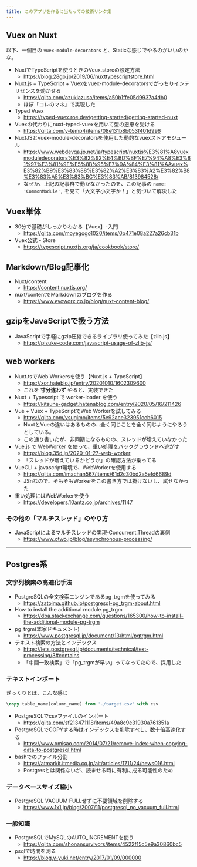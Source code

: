 ```yaml
---
title: このアプリを作るに当たっての技術リンク集
---
```

 
## Vuex on Nuxt

以下、一個目の `vuex-module-decorators` と、Staticな感じでやるのがいいのかな。 

- NuxtでTypeScriptを使うときのVeux.storeの設定方法
  - https://blog.28go.jp/2019/06/nuxttypescriptstore.html
- Nuxt.js + TypeScript + Vuexをvuex-module-decoratorsでがっちりインテリセンスを効かせる
  - https://qiita.com/azukiazusa/items/a50b1ffe05d9937a4db0
  - ほぼ「コレのマネ」で実現した
- Typed Vuex
  - https://typed-vuex.roe.dev/getting-started/getting-started-nuxt
- Vuexの代わりにnuxt-typed-vuexを用いて型の恩恵を受ける
  - https://qiita.com/y-temp4/items/08e131b8b053f401d996
- NuxtJSとvuex-module-decoratorsを使用した動的なvuexストアモジュール
  - https://www.webdevqa.jp.net/ja/typescript/nuxtjs%E3%81%A8vuexmoduledecorators%E3%82%92%E4%BD%BF%E7%94%A8%E3%81%97%E3%81%9F%E5%8B%95%E7%9A%84%E3%81%AAvuex%E3%82%B9%E3%83%88%E3%82%A2%E3%83%A2%E3%82%B8%E3%83%A5%E3%83%BC%E3%83%AB/813984528/
  - なぜか、上記の記事群で動かなかったのを、この記事の `name: 'CommonModule',` を見て「大文字小文字か！」と気づいて解決した


## Vuex単体

- 30分で基礎がしっかりわかる【Vuex】-入門
  - https://qiita.com/moyegogo1020/items/0b471e08a227a26cb31b
- Vuex公式 - Store
  - https://typescript.nuxtjs.org/ja/cookbook/store/

## Markdown/Blog記事化

- Nuxt/content
  - https://content.nuxtjs.org/
- nuxt/contentでMarkdownのブログを作る
  - https://www.evoworx.co.jp/blog/nuxt-content-blog/

## gzipをJavaScriptで扱う方法

- JavaScriptで手軽にgzip圧縮できるライブラリ使ってみた【zlib.js】
  - https://pisuke-code.com/javascript-usage-of-zlib-js/


## web workers

- Nuxt.tsでWeb Workersを使う【Nuxt.js + TypeScript】
  - https://xor.hateblo.jp/entry/20201010/1602309600
  - これを __寸分違わず__ やると、実装できた
- Nuxt + Typescript で worker-loader を使う
  - https://kitsune-gadget.hatenablog.com/entry/2020/05/16/211426
- Vue + Vuex + TypeScriptでWeb Workerを試してみる
  - https://qiita.com/ysugimo/items/5e92ace323951ccb6015
  - NuxtとVueの違いはあるものの…全く同じことを全く同じようにやろうとしている。
  - この通り書いたが、非同期になるものの、スレッドが増えていなかった
- Vue.js で WebWorker を使って、重い処理をバックグラウンドへ逃がす
  - https://blog.35d.jp/2020-01-27-web-worker
  - 「スレッドが増えているかどうか」の確認方法が乗ってる
- VueCLI + javascript環境で、WebWorkerを使用する
  - https://qiita.com/imachan567/items/61d2c30bd2a5efd6689d
  - JSnなので、そもそもWorkerをこの書き方では掛けないし、試せなかった
- 重い処理にはWebWorkerを使う
  - https://developers.10antz.co.jp/archives/1147

### その他の「マルチスレッド」のやり方

- JavaScriptによるマルチスレッドの実現‐Concurrent.Threadの裏側
  - https://www.otwo.jp/blog/asynchronous-processing/

---

## Postgres系

### 文字列検索の高速化手法

- PostgreSQLの全文検索エンジンであるpg_trgmを使ってみる
  - https://zatoima.github.io/postgresql-pg_trgm-about.html
- How to install the additional module pg_trgm
  - https://dba.stackexchange.com/questions/165300/how-to-install-the-additional-module-pg-trgm
- pg_trgm(本家ドキュメント)
  - https://www.postgresql.jp/document/13/html/pgtrgm.html
- テキスト検索の方法とインデックス
  - https://lets.postgresql.jp/documents/technical/text-processing/3#contains
  - 「中間一致検索」で「pg_trgmが早い」ってなってたので、採用した

### テキストインポート

ざっくりとは、こんな感じ

```sql
\copy table_name(column_name) from './target.csv' with csv
```

- PostgreSQLでcsvファイルのインポート
  - https://qiita.com/sf213471118/items/49a8c9e31930a761351a
- PostgreSQLでCOPYする時はインデックスを削除すべし、数十倍高速化する
  - https://www.xmisao.com/2014/07/21/remove-index-when-copying-data-to-postgresql.html
- bashでのファイル分割
  - https://atmarkit.itmedia.co.jp/ait/articles/1711/24/news016.html
  - Postgresとは関係ないが、読ませる時に有利に成る可能性のため

### データベースサイズ縮小

- PostgreSQL VACUUM FULLせずに不要領域を削除する
  - https://www.1x1.jp/blog/2007/11/postgresql_no_vacuum_full.html


### 一般知識

- PostgreSQLでMySQLのAUTO_INCREMENTを使う
  - https://qiita.com/shonansurvivors/items/4522f15c5e9a30860bc5
- psqlで時間を測る
  - https://blog.y-yuki.net/entry/2017/01/09/000000